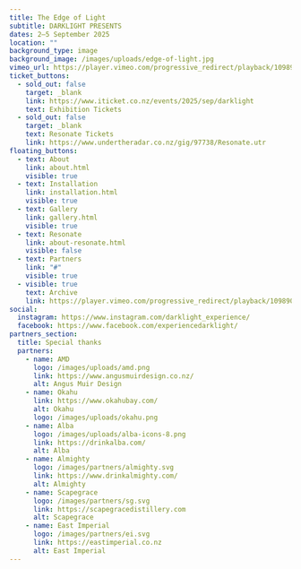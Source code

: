 ```yaml
---
title: The Edge of Light
subtitle: DARKLIGHT PRESENTS
dates: 2–5 September 2025
location: ""
background_type: image
background_image: /images/uploads/edge-of-light.jpg
vimeo_url: https://player.vimeo.com/progressive_redirect/playback/1098907408/rendition/1080p/file.mp4?loc=external&signature=2a8e6c8e0fecc39d6f581a4c445218e4e2e62079454b53f292f49f2603812d7b
ticket_buttons:
  - sold_out: false
    target: _blank
    link: https://www.iticket.co.nz/events/2025/sep/darklight
    text: Exhibition Tickets
  - sold_out: false
    target: _blank
    text: Resonate Tickets
    link: https://www.undertheradar.co.nz/gig/97738/Resonate.utr
floating_buttons:
  - text: About
    link: about.html
    visible: true
  - text: Installation
    link: installation.html
    visible: true
  - text: Gallery
    link: gallery.html
    visible: true
  - text: Resonate
    link: about-resonate.html
    visible: false
  - text: Partners
    link: "#"
    visible: true
  - visible: true
    text: Archive
    link: https://player.vimeo.com/progressive_redirect/playback/1098907408/rendition/1080p/file.mp4?loc=external&signature=2a8e6c8e0fecc39d6f581a4c445218e4e2e62079454b53f292f49f2603812d7b
social:
  instagram: https://www.instagram.com/darklight_experience/
  facebook: https://www.facebook.com/experiencedarklight/
partners_section:
  title: Special thanks
  partners:
    - name: AMD
      logo: /images/uploads/amd.png
      link: https://www.angusmuirdesign.co.nz/
      alt: Angus Muir Design
    - name: Okahu
      link: https://www.okahubay.com/
      alt: Okahu
      logo: /images/uploads/okahu.png
    - name: Alba
      logo: /images/uploads/alba-icons-8.png
      link: https://drinkalba.com/
      alt: Alba
    - name: Almighty
      logo: /images/partners/almighty.svg
      link: https://www.drinkalmighty.com/
      alt: Almighty
    - name: Scapegrace
      logo: /images/partners/sg.svg
      link: https://scapegracedistillery.com
      alt: Scapegrace
    - name: East Imperial
      logo: /images/partners/ei.svg
      link: https://eastimperial.co.nz
      alt: East Imperial
---
```


